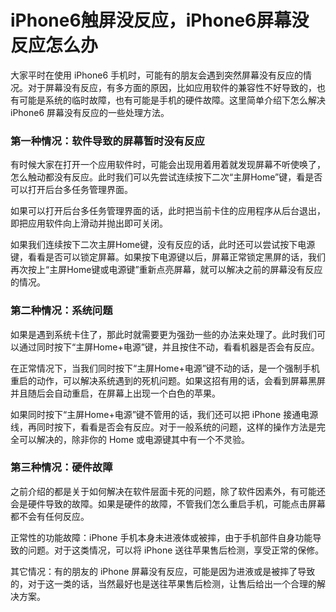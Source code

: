 iPhone6触屏没反应，iPhone6屏幕没反应怎么办
==========================================

大家平时在使用 iPhone6 手机时，可能有的朋友会遇到突然屏幕没有反应的情况。对于屏幕没有反应，有多方面的原因，比如应用软件的兼容性不好导致的，也有可能是系统的临时故障，也有可能是手机的硬件故障。这里简单介绍下怎么解决 iPhone6 屏幕没有反应的一些处理方法。

### 第一种情况：软件导致的屏幕暂时没有反应

有时候大家在打开一个应用软件时，可能会出现用着用着就发现屏幕不听使唤了，怎么触动都没有反应。此时我们可以先尝试连续按下二次“主屏Home”键，看是否可以打开后台多任务管理界面。

如果可以打开后台多任务管理界面的话，此时把当前卡住的应用程序从后台退出，即把应用软件向上滑动并抛出即可关闭。

如果我们连续按下二次主屏Home键，没有反应的话，此时还可以尝试按下电源键，看看是否可以锁定屏幕。如果按下电源键以后，屏幕正常锁定黑屏的话，我们再次按上“主屏Home键或电源键”重新点亮屏幕，就可以解决之前的屏幕没有反应的情况。

### 第二种情况：系统问题

如果是遇到系统卡住了，那此时就需要更为强劲一些的办法来处理了。此时我们可以通过同时按下“主屏Home+电源”键，并且按住不动，看看机器是否会有反应。

在正常情况下，当我们同时按下“主屏Home+电源”键不动的话，是一个强制手机重启的动作，可以解决系统遇到的死机问题。如果这招有用的话，会看到屏幕黑屏并且随后会自动重启，在屏幕上出现一个白色的苹果。

如果同时按下“主屏Home+电源”键不管用的话，我们还可以把 iPhone 接通电源线，再同时按下，看看是否会有反应。对于一般系统的问题，这样的操作方法是完全可以解决的，除非你的 Home 或电源键其中有一个不灵验。

### 第三种情况：硬件故障

之前介绍的都是关于如何解决在软件层面卡死的问题，除了软件因素外，有可能还会是硬件导致的故障。如果是硬件的故障，不管我们怎么重启手机，可能点击屏幕都不会有任何反应。

正常性的功能故障：iPhone 手机本身未进液体或被摔，由于手机部件自身功能导致的问题。对于这类情况，可以将 iPhone 送往苹果售后检测，享受正常的保修。

其它情况：有的朋友的 iPhone 屏幕没有反应，可能是因为进液或是被摔了导致的，对于这一类的话，当然最好也是送往苹果售后检测，让售后给出一个合理的解决方案。
